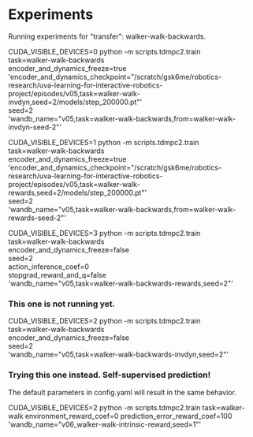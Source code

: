 # Experiments

Running experiments for "transfer": walker-walk-backwards.

CUDA_VISIBLE_DEVICES=0 python -m scripts.tdmpc2.train \
    task=walker-walk-backwards \
    encoder_and_dynamics_freeze=true \
    'encoder_and_dynamics_checkpoint="/scratch/gsk6me/robotics-research/uva-learning-for-interactive-robotics-project/episodes/v05,task=walker-walk-invdyn,seed=2/models/step_200000.pt"' \
		seed=2 \
    'wandb_name="v05,task=walker-walk-backwards,from=walker-walk-invdyn-seed-2"'

CUDA_VISIBLE_DEVICES=1 python -m scripts.tdmpc2.train \
    task=walker-walk-backwards \
    encoder_and_dynamics_freeze=true \
    'encoder_and_dynamics_checkpoint="/scratch/gsk6me/robotics-research/uva-learning-for-interactive-robotics-project/episodes/v05,task=walker-walk-rewards,seed=2/models/step_200000.pt"' \
		seed=2 \
    'wandb_name="v05,task=walker-walk-backwards,from=walker-walk-rewards-seed-2"'


CUDA_VISIBLE_DEVICES=3 python -m scripts.tdmpc2.train \
    task=walker-walk-backwards \
    encoder_and_dynamics_freeze=false \
		seed=2 \
    action_inference_coef=0 \
    stopgrad_reward_and_q=false \
    'wandb_name="v05,task=walker-walk-backwards-rewards,seed=2"'

### This one is not running yet.
CUDA_VISIBLE_DEVICES=2 python -m scripts.tdmpc2.train \
    task=walker-walk-backwards \
    encoder_and_dynamics_freeze=false \
		seed=2 \
    'wandb_name="v05,task=walker-walk-backwards-invdyn,seed=2"'

### Trying this one instead. Self-supervised prediction!

The default parameters in config.yaml will result in the same behavior.

CUDA_VISIBLE_DEVICES=2 python -m scripts.tdmpc2.train task=walker-walk environment_reward_coef=0 prediction_error_reward_coef=100 'wandb_name="v06_walker-walk-intrinsic-reward,seed=1"'
